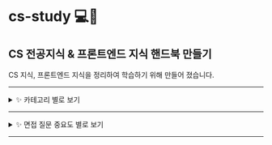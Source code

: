 # cs-study 💻📕
## CS 전공지식 & 프론트엔드 지식 핸드북 만들기
CS 지식, 프론트엔드 지식을 정리하여 학습하기 위해 만들어 졌습니다.

***
<details>
<summary>✨ 카테고리 별로 보기</summary>

# 📌 Computer Science
- Network
    - [http & https](/computer-science/network/http_https.md)
# 📌 Languages
- CSS
    - [margin & padding](/languages/css/magin_padding.md)
    - [position](/languages/css/position.md)
- Javascript
    - [Asynchronous](/languages/javascript/async.md)
    - [Closure](/languages/javascript/closure.md)
    - [Hoisting](/languages/javascript/hoisting.md)
    - [this](/languages/javascript/this.md)
    - [null, undefined, undeclared, NaN](/languages/javascript/null_undefined_nan.md)
    - [event delegation](/languages/javascript/event_delegation.md)
# 📌 Web
- [브라우저 동작 원리](/web/browser_works.md)
- [브라우저 스토리지](/web/browser_storage.md)
- [Reflow & Repaint](/web/reflow_repaint.md)
- [Reflow 최적화](/web/reflow_optimization.md)
- [REST API](/web/rest_api.md)
- [SSR & CSR](/web/SSR_CSR.md)
- [SPA](/web/SPA.md)
</details>

***
<details>
<summary>✨ 면접 질문 중요도 별로 보기</summary>

# 📚 목차
- [🙇🏻‍♀️소개](#🙇🏻‍♀️-소개)
- [⭐⭐⭐⭐⭐](#⭐⭐⭐⭐⭐)
- [⭐⭐⭐⭐](#⭐⭐⭐⭐)
- [⭐⭐⭐](#⭐⭐⭐)
- [⭐⭐](#⭐⭐)
- [⭐](#⭐)

# 🙇🏻‍♀️ 소개

# ⭐⭐⭐⭐⭐
    프론트 엔지니어를 꿈꾼다면 정확하게 알고 있어야 하는 것들이며 하나라도 모르면 떨어진다고 봐도 무방합니다.
    꼭 알고 넘어가야 합니다.
1. [브라우저 동작 원리에 대해 설명해 주세요.](/web/browser_works.md)
2. [http와 https에 대해 설명해 주세요.](/computer-science/network/http_https.md)
3. [reflow와 repaint가 실행되는 시점에 대해 설명해 주세요.](/web/reflow_repaint.md)
4. [reflow 최적화에 대해 아는 대로 설명해 주세요.](/web/reflow_optimization.md)
5. [호이스팅에 대해 설명해 주세요.](/languages/javascript/hoisting.md)
6. [클로저에 대해 설명해 주세요.](/languages/javascript/closure.md)
7. [css에서 margin과 padding 의 차이점을 설명해 주세요.](/languages/css/magin_padding.md)
8. [css에서 position은 어떻게 사용하나요?](/languages/css/position.md)
9. [REST API란 무엇인가요?](/web/rest_api.md)
10. GET, POST가 어떻게 다른지 설명해 주세요.
# ⭐⭐⭐⭐
    90% 이상을 알아야 하며 많이 대답한다고 좋은게 아니라 정확하게 대답해야 합니다.
    본인이 프론트엔드 엔지니어라고 말하고 싶다면 필수적으로 알아야 합니다.
11. [this의 용법을 아는 대로 설명해 주세요.](/languages/javascript/this.md)
12. [브라우저 저장소의 종류와 차이점을 설명해 주세요.](/web/browser_storage.md)
13. [자바스크립트에서 비동기적으로 코딩하는 법을 설명해 주세요.](/languages/javascript/async.md)
14. [SSR과 CSR의 차이에 대해 설명해 주세요.](/web/SSR_CSR.md)
15. [SPA에 대해 설명해 주세요.](/web/SPA.md)
16. [null, undefined, undeclared, NaN에 대해 설명해 주세요.](/languages/javascript/null_undefined_nan.md)
17. [이벤트 버블링, 이벤트 캡처링, 이벤트 위임에 대해 설명해 주세요.](/languages/javascript/event_delegation.md)
# ⭐⭐⭐
# ⭐⭐
# ⭐
</details>

***